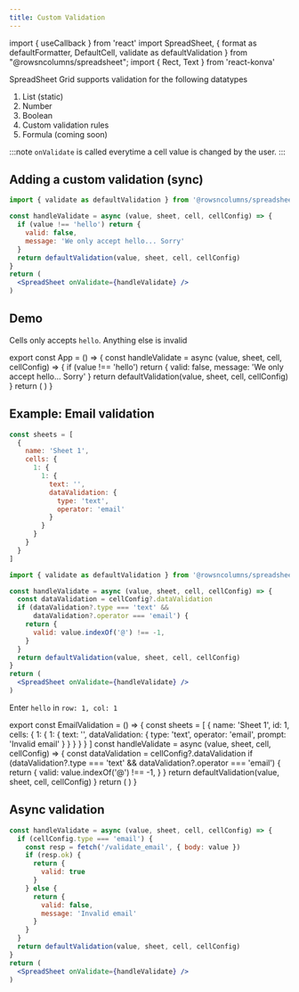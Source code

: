 ```yaml
---
title: Custom Validation
---
```

import { useCallback } from 'react'
import SpreadSheet, { format as defaultFormatter, DefaultCell, validate as defaultValidation } from "@rowsncolumns/spreadsheet";
import { Rect, Text } from 'react-konva'


SpreadSheet Grid supports validation for the following datatypes

1. List (static)
2. Number
3. Boolean
4. Custom validation rules
5. Formula (coming soon)

:::note
`onValidate` is called everytime a cell value is changed by the user.
:::

## Adding a custom validation (sync)

```jsx
import { validate as defaultValidation } from '@rowsncolumns/spreadsheet'

const handleValidate = async (value, sheet, cell, cellConfig) => {
  if (value !== 'hello') return {
    valid: false,
    message: 'We only accept hello... Sorry'
  }
  return defaultValidation(value, sheet, cell, cellConfig)
}
return (
  <SpreadSheet onValidate={handleValidate} />
)
```

## Demo

Cells only accepts `hello`. Anything else is invalid

export const App = () => {
  const handleValidate = async (value, sheet, cell, cellConfig) => {
    if (value !== 'hello') return {
      valid: false,
      message: 'We only accept hello... Sorry'
    }
    return defaultValidation(value, sheet, cell, cellConfig)
  }
  return (
    <SpreadSheet onValidate={handleValidate} />
  )
}

<App />

## Example: Email validation

```jsx
const sheets = [
  {
    name: 'Sheet 1',
    cells: {
      1: {
        1: {
          text: '',
          dataValidation: {
            type: 'text',
            operator: 'email'
          }
        }
      }
    }
  }
]

import { validate as defaultValidation } from '@rowsncolumns/spreadsheet'

const handleValidate = async (value, sheet, cell, cellConfig) => {
  const dataValidation = cellConfig?.dataValidation
  if (dataValidation?.type === 'text' &&
      dataValidation?.operator === 'email') {
    return {
      valid: value.indexOf('@') !== -1,
    }
  }
  return defaultValidation(value, sheet, cell, cellConfig)
}
return (
  <SpreadSheet onValidate={handleValidate} />
)
```

Enter `hello` in `row: 1, col: 1`

export const EmailValidation = () => {
  const sheets = [
    {
      name: 'Sheet 1',
      id: 1,
      cells: {
        1: {
          1: {
            text: '',
            dataValidation: {
              type: 'text',
              operator: 'email',
              prompt: 'Invalid email'
            }
          }
        }
      }
    }
  ]
  const handleValidate = async (value, sheet, cell, cellConfig) => {
    const dataValidation = cellConfig?.dataValidation
    if (dataValidation?.type === 'text' &&
        dataValidation?.operator === 'email') {
      return {
        valid: value.indexOf('@') !== -1,
      }
    }
    return defaultValidation(value, sheet, cell, cellConfig)
  }
  return (
    <SpreadSheet onValidate={handleValidate} sheets={sheets} />
  )
}

<EmailValidation />

## Async validation

```jsx
const handleValidate = async (value, sheet, cell, cellConfig) => {
  if (cellConfig.type === 'email') {
    const resp = fetch('/validate_email', { body: value })
    if (resp.ok) {
      return {
        valid: true
      }
    } else {
      return {
        valid: false,
        message: 'Invalid email'
      }
    }
  }
  return defaultValidation(value, sheet, cell, cellConfig)
}
return (
  <SpreadSheet onValidate={handleValidate} />
)
```
